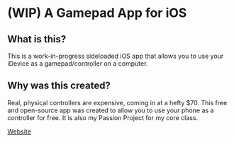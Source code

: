 # (WIP) A Gamepad App for iOS

## What is this?
This is a work-in-progress sideloaded iOS app that allows you to use your iDevice as a gamepad/controller on a computer. 

## Why was this created?
Real, physical controllers are expensive, coming in at a hefty $70. This free and open-source app was created to allow you to use your phone as a controller for free. 
It is also my Passion Project for my core class. 

[Website](https://nandanper5.wixsite.com/passionproj)
